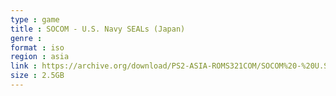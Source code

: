 ```yaml
---
type : game
title : SOCOM - U.S. Navy SEALs (Japan)
genre : 
format : iso
region : asia
link : https://archive.org/download/PS2-ASIA-ROMS321COM/SOCOM%20-%20U.S.%20Navy%20SEALs%20%28Japan%29.7z
size : 2.5GB
---
```

